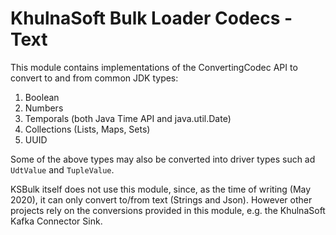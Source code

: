 # KhulnaSoft Bulk Loader Codecs - Text

This module contains implementations of the ConvertingCodec API to convert to and from common JDK types:

1. Boolean
2. Numbers
3. Temporals (both Java Time API and java.util.Date)
4. Collections (Lists, Maps, Sets)
5. UUID

Some of the above types may also be converted into driver types such ad `UdtValue` and `TupleValue`.

KSBulk itself does not use this module, since, as the time of writing (May 2020), it can only
convert to/from text (Strings and Json). However other projects rely on the conversions provided
in this module, e.g. the KhulnaSoft Kafka Connector Sink.